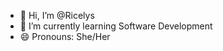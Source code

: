 - 👋 Hi, I’m @Ricelys
- 🌱 I’m currently learning Software Development 
- 😄 Pronouns: She/Her

<!---
Ricelys/Ricelys is a ✨ special ✨ repository because its `README.md` (this file) appears on your GitHub profile.
You can click the Preview link to take a look at your changes.
--->
